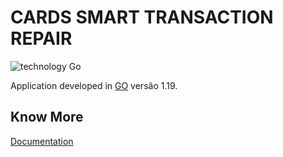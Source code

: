 # CARDS SMART TRANSACTION REPAIR

![technology Go](https://img.shields.io/badge/technology-go-blue.svg)

Application developed in [GO](https://golang.org/) versão 1.19.

## Know More

[Documentation](https://furydocs.io/cards-smart-transaction-repair)